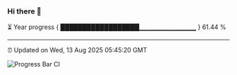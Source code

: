 ### Hi there 👋

⏳ Year progress { ██████████████████▁▁▁▁▁▁▁▁▁▁▁▁ } 61.44 %

---

⏰ Updated on Wed, 13 Aug 2025 05:45:20 GMT

![Progress Bar CI](https://github.com/IshwaranRudhara/GIT-ACTION/workflows/Progress%20Bar%20CI/badge.svg)
